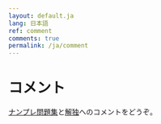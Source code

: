 ```yaml
---
layout: default.ja
lang: 日本語
ref: comment
comments: true
permalink: /ja/comment
---
```


# コメント

[ナンプレ問題集](sudoku)と[解独](./)へのコメントをどうぞ。
